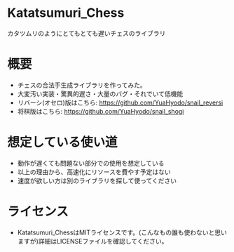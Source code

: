 # Katatsumuri_Chess
カタツムリのようにとてもとても遅いチェスのライブラリ

# 概要
- チェスの合法手生成ライブラリを作ってみた。
- 大変汚い実装・驚異的遅さ・大量のバグ・それでいて低機能
- リバーシ(オセロ)版はこちら: https://github.com/YuaHyodo/snail_reversi
- 将棋版はこちら: https://github.com/YuaHyodo/snail_shogi

# 想定している使い道
- 動作が遅くても問題ない部分での使用を想定している
- 以上の理由から、高速化にリソースを費やす予定はない
- 速度が欲しい方は別のライブラリを探して使ってください

# ライセンス
- Katatsumuri_ChessはMITライセンスです。(こんなもの誰も使わないと思いますが)詳細はLICENSEファイルを確認してください。
